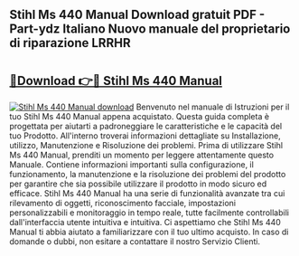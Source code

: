 ## Stihl Ms 440 Manual Download gratuit PDF - Part-ydz Italiano Nuovo manuale del proprietario di riparazione LRRHR

# <h2><a href="http://df9lkug.blite.top/?on=Stihl+Ms+440+Manual">🔗Download 👉🔴 Stihl Ms 440 Manual</a></h2>

[![Stihl Ms 440 Manual download](https://i.imgur.com/lujVjoI.png)](http://df9lkug.blite.top/?on=Stihl+Ms+440+Manual)
Benvenuto nel manuale di Istruzioni per il tuo Stihl Ms 440 Manual appena acquistato. Questa guida completa è progettata per aiutarti a padroneggiare le caratteristiche e le capacità del tuo Prodotto. All'interno troverai informazioni dettagliate su Installazione, utilizzo, Manutenzione e Risoluzione dei problemi. Prima di utilizzare Stihl Ms 440 Manual, prenditi un momento per leggere attentamente questo Manuale. Contiene informazioni importanti sulla configurazione, il funzionamento, la manutenzione e la risoluzione dei problemi del prodotto per garantire che sia possibile utilizzare il prodotto in modo sicuro ed efficace. Stihl Ms 440 Manual ha una serie di funzionalità avanzate tra cui rilevamento di oggetti, riconoscimento facciale, impostazioni personalizzabili e monitoraggio in tempo reale, tutte facilmente controllabili dall'interfaccia utente intuitiva e intuitiva. Ci aspettiamo che Stihl Ms 440 Manual ti abbia aiutato a familiarizzare con il tuo ultimo acquisto. In caso di domande o dubbi, non esitare a contattare il nostro Servizio Clienti.
